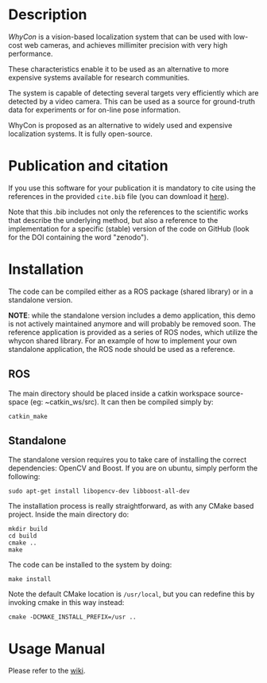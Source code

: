 # Description

_WhyCon_ is a vision-based localization system that can be used with low-cost web cameras, and achieves millimiter precision with very high performance.

These characteristics enable it to be used as an alternative to more expensive systems available for research communities. 

The system is capable of detecting several targets very efficiently which are detected by a video camera. This can be used as a source for ground-truth data
for experiments or for on-line pose information.

WhyCon is proposed as an alternative to widely used and expensive localization systems. It is fully open-source.

# Publication and citation

If you use this software for your publication it is mandatory to cite using the references in the provided `cite.bib`
file (you can download it [here](https://raw.github.com/lrse/whycon/master/cite.bib)).

Note that this .bib includes not only the references to the scientific works that describe the underlying method, but
also a reference to the implementation for a specific (stable) version of the code on GitHub (look for the DOI containing
the word "zenodo").

# Installation

The code can be compiled either as a ROS package (shared library) or in a standalone version.

**NOTE**: while the standalone version includes a demo application, this demo is not actively maintained anymore and will probably be removed soon. The reference
application is provided as a series of ROS nodes, which utilize the whycon shared library. For an example of how to implement your own standalone application, the ROS
node should be used as a reference.

## ROS

The main directory should be placed inside a catkin workspace source-space (eg: ~catkin_ws/src).
It can then be compiled simply by:

    catkin_make

## Standalone

The standalone version requires you to take care of installing the correct dependencies: OpenCV and Boost. If you are on ubuntu, simply perform the following:

    sudo apt-get install libopencv-dev libboost-all-dev

The installation process is really straightforward, as with any CMake based project.
Inside the main directory do:

    mkdir build
    cd build
    cmake ..
    make

The code can be installed to the system by doing:

    make install

Note the default CMake location is `/usr/local`, but you can redefine this by invoking cmake in this way instead:

    cmake -DCMAKE_INSTALL_PREFIX=/usr ..

# Usage Manual

Please refer to the [wiki](https://github.com/lrse/whycon/wiki).
